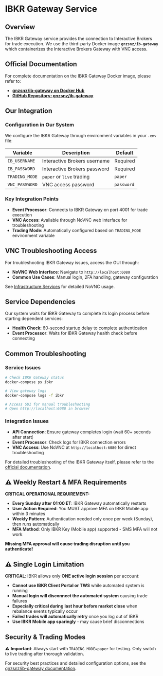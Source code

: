 # IBKR Gateway Service

## Overview

The IBKR Gateway service provides the connection to Interactive Brokers for trade execution. We use the third-party Docker image **`gnzsnz/ib-gateway`** which containerizes the Interactive Brokers Gateway with VNC access.

## Official Documentation

For complete documentation on the IBKR Gateway Docker image, please refer to:
- **[gnzsnz/ib-gateway on Docker Hub](https://hub.docker.com/r/gnzsnz/ib-gateway)**
- **[GitHub Repository: gnzsnz/ib-gateway](https://github.com/gnzsnz/ib-gateway)**

## Our Integration

### Configuration in Our System

We configure the IBKR Gateway through environment variables in your `.env` file:

| Variable | Description | Default |
|----------|-------------|---------|
| `IB_USERNAME` | Interactive Brokers username | Required |
| `IB_PASSWORD` | Interactive Brokers password | Required |
| `TRADING_MODE` | `paper` or `live` trading | `paper` |
| `VNC_PASSWORD` | VNC access password | `password` |

### Key Integration Points

- **Event Processor**: Connects to IBKR Gateway on port 4001 for trade execution
- **VNC Access**: Available through NoVNC web interface for troubleshooting  
- **Trading Mode**: Automatically configured based on `TRADING_MODE` environment variable

## VNC Troubleshooting Access

For troubleshooting IBKR Gateway issues, access the GUI through:
- **NoVNC Web Interface**: Navigate to `http://localhost:6080` 
- **Common Use Cases**: Manual login, 2FA handling, gateway configuration

See [Infrastructure Services](infrastructure.md#novnc-web-access) for detailed NoVNC usage.

## Service Dependencies

Our system waits for IBKR Gateway to complete its login process before starting dependent services:
- **Health Check**: 60-second startup delay to complete authentication  
- **Event Processor**: Waits for IBKR Gateway health check before connecting

## Common Troubleshooting

### Service Issues
```bash
# Check IBKR Gateway status
docker-compose ps ibkr

# View gateway logs  
docker-compose logs -f ibkr

# Access GUI for manual troubleshooting
# Open http://localhost:6080 in browser
```

### Integration Issues
- **API Connection**: Ensure gateway completes login (wait 60+ seconds after start)
- **Event Processor**: Check logs for IBKR connection errors
- **VNC Access**: Use NoVNC at `http://localhost:6080` for direct troubleshooting

For detailed troubleshooting of the IBKR Gateway itself, please refer to the [official documentation](https://github.com/gnzsnz/ib-gateway).

## ⚠️ Weekly Restart & MFA Requirements

**CRITICAL OPERATIONAL REQUIREMENT:**

- **Every Sunday after 01:00 ET**: IBKR Gateway automatically restarts  
- **User Action Required**: You MUST approve MFA on IBKR Mobile app within 3 minutes
- **Weekly Pattern**: Authentication needed only once per week (Sunday), then runs automatically
- **MFA Method**: Only IBKR Key (Mobile app) supported - SMS MFA will not work

**Missing MFA approval will cause trading disruption until you authenticate!**

## ⚠️ Single Login Limitation

**CRITICAL**: IBKR allows only **ONE active login session** per account:

- **Cannot use IBKR Client Portal or TWS** while automated system is running
- **Manual login will disconnect the automated system** causing trade failures
- **Especially critical during last hour before market close** when rebalance events typically occur
- **Failed trades will automatically retry** once you log out of IBKR
- **Use IBKR Mobile app sparingly** - may cause brief disconnections

## Security & Trading Modes

⚠️ **Important**: Always start with `TRADING_MODE=paper` for testing. Only switch to live trading after thorough validation.

For security best practices and detailed configuration options, see the [gnzsnz/ib-gateway documentation](https://hub.docker.com/r/gnzsnz/ib-gateway).